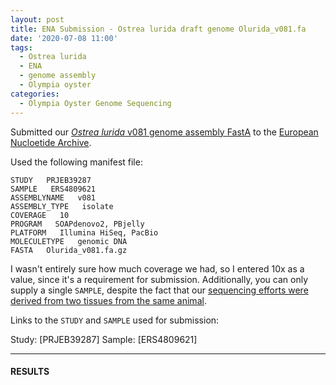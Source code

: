 ```yaml
---
layout: post
title: ENA Submission - Ostrea lurida draft genome Olurida_v081.fa
date: '2020-07-08 11:00'
tags:
  - Ostrea lurida
  - ENA
  - genome assembly
  - Olympia oyster
categories:
  - Olympia Oyster Genome Sequencing
---
```

Submitted our [_Ostrea lurida_ v081 genome assembly FastA](https://github.com/RobertsLab/resources/wiki/Genomic-Resources#genome-1) to the [European Nucloetide Archive](https://www.ebi.ac.uk/ena).

Used the following manifest file:

```
STUDY   PRJEB39287
SAMPLE   ERS4809621
ASSEMBLYNAME   v081
ASSEMBLY_TYPE   isolate
COVERAGE   10
PROGRAM   SOAPdenovo2, PBjelly
PLATFORM   Illumina HiSeq, PacBio
MOLECULETYPE   genomic DNA
FASTA   Olurida_v081.fa.gz
```

I wasn't entirely sure how much coverage we had, so I entered 10x as a value, since it's a requirement for submission. Additionally, you can only supply a single `SAMPLE`, despite the fact that our [sequencing efforts were derived from two tissues from the same animal](https://robertslab.github.io/sams-notebook/2015/09/15/genomic-dna-isolation-olympia-oyster-adductor-musle-mantle-3.html).

Links to the `STUDY` and `SAMPLE` used for submission:

Study: [PRJEB39287]
Sample: [ERS4809621]

---

#### RESULTS
